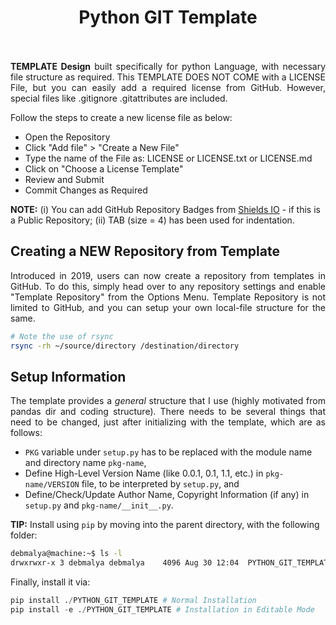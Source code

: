 
<h1 align = "center">
	Python GIT Template <br>
	<a href = "https://www.linkedin.com/in/dpramanik/"><img height="16" width="16" src="https://unpkg.com/simple-icons@v3/icons/linkedin.svg"/></a>
	<a href = "https://github.com/ZenithClown"><img height="16" width="16" src="https://unpkg.com/simple-icons@v3/icons/github.svg"/></a>
	<a href = "https://gitlab.com/ZenithClown/"><img height="16" width="16" src="https://unpkg.com/simple-icons@v3/icons/gitlab.svg"/></a>
	<a href = "https://www.researchgate.net/profile/Debmalya_Pramanik2"><img height="16" width="16" src="https://unpkg.com/simple-icons@v3/icons/researchgate.svg"/></a>
	<a href = "https://www.kaggle.com/dPramanik/"><img height="16" width="16" src="https://unpkg.com/simple-icons@v3/icons/kaggle.svg"/></a>
	<a href = "https://app.pluralsight.com/profile/Debmalya-Pramanik/"><img height="16" width="16" src="https://unpkg.com/simple-icons@v3/icons/pluralsight.svg"/></a>
	<a href = "https://stackoverflow.com/users/6623589/"><img height="16" width="16" src="https://unpkg.com/simple-icons@v3/icons/stackoverflow.svg"/></a>
</h1>

<p align = "justify"><b>TEMPLATE Design</b> built specifically for python Language, with necessary file structure as required. This TEMPLATE DOES NOT COME with a LICENSE File, but you can easily add a required license from GitHub. However, special files like .gitignore .gitattributes are included.</p>

Follow the steps to create a new license file as below:
- Open the Repository
- Click "Add file" > "Create a New File"
- Type the name of the File as: LICENSE or LICENSE.txt or LICENSE.md
- Click on "Choose a License Template"
- Review and Submit
- Commit Changes as Required

**NOTE:** (i) You can add GitHub Repository Badges from [Shields IO](https://shields.io/) - if this is a Public Repository; (ii) TAB (size = 4) has been used for indentation.

## Creating a NEW Repository from Template
<p align = "justify">Introduced in 2019, users can now create a repository from templates in GitHub. To do this, simply head over to any repository settings and enable "Template Repository" from the Options Menu. Template Repository is not limited to GitHub, and you can setup your own local-file structure for the same.</p>

```bash
# Note the use of rsync
rsync -rh ~/source/directory /destination/directory
```

## Setup Information
<p align = "justify">The template provides a <i>general</i> structure that I use (highly motivated from pandas dir and coding structure). There needs to be several things that need to be changed, just after initializing with the template, which are as follows:</p>

- `PKG` variable under `setup.py` has to be replaced with the module name and directory name `pkg-name`,
- Define High-Level Version Name (like 0.0.1, 0.1, 1.1, etc.) in `pkg-name/VERSION` file, to be interpreted by `setup.py`, and
- Define/Check/Update Author Name, Copyright Information (if any) in `setup.py` and `pkg-name/__init__.py`.

**TIP:** Install using `pip` by moving into the parent directory, with the following folder:
```bash
debmalya@machine:~$ ls -l
drwxrwxr-x 3 debmalya debmalya    4096 Aug 30 12:04  PYTHON_GIT_TEMPLATE
```
Finally, install it via:
```python
pip install ./PYTHON_GIT_TEMPLATE # Normal Installation
pip install -e ./PYTHON_GIT_TEMPLATE # Installation in Editable Mode
```
